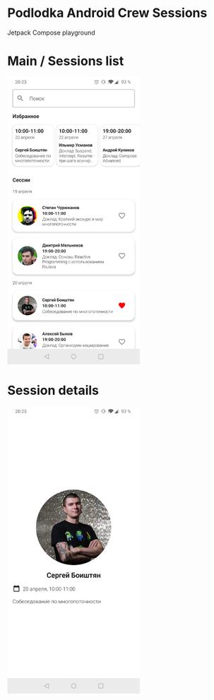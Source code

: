 # Podlodka Android Crew Sessions

Jetpack Compose playground

# Main / Sessions list
<img src="images/main.png" width="300">

# Session details
<img src="images/details.png" width="300">
